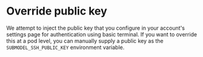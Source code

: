 # Override public key

We attempt to inject the public key that you configure in your account's settings page for authentication using basic terminal.
If you want to override this at a pod level, you can manually supply a public key as the `SUBMODEL_SSH_PUBLIC_KEY` environment variable.